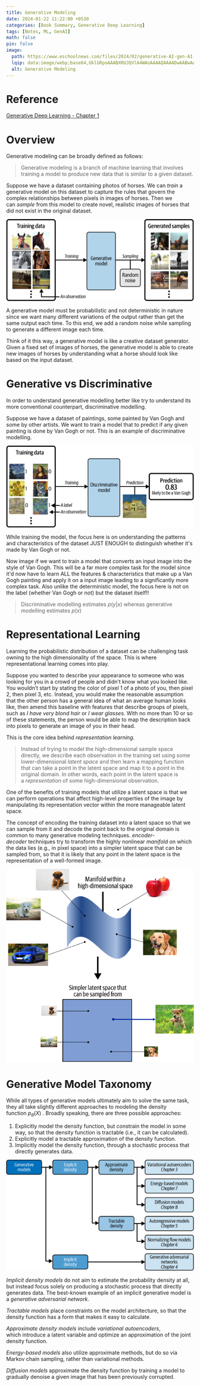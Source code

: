 ```yaml
---
title: Generative Modeling
date: 2024-01-22 11:22:00 +0530
categories: [Book Summary, Generative Deep Learning]
tags: [Notes, ML, GenAI]
math: false
pin: false
image:
  path: https://www.eschoolnews.com/files/2024/02/generative-AI-gen-AI-cosn.jpeg
  lqip: data:image/webp;base64,UklGRpoAAABXRUJQVlA4WAoAAAAQAAAADwAABwAAQUxQSDIAAAARL0AmbZurmr57yyIiqE8oiG0bejIYEQTgqiDA9vqnsUSI6H+oAERp2HZ65qP/VIAWAFZQOCBCAAAA8AEAnQEqEAAIAAVAfCWkAALp8sF8rgRgAP7o9FDvMCkMde9PK7euH5M1m6VWoDXf2FkP3BqV0ZYbO6NA/VFIAAAA
  alt: Generative Modeling
---
```


# Reference

[Generative Deep Learning - Chapter 1](https://learning.oreilly.com/library/view/generative-deep-learning/9781098134174/ch01.html)

# Overview

Generative modeling can be broadly defined as follows:

> Generative modeling is a branch of machine learning that involves training a model to produce new data that is similar to a given dataset.

Suppose we have a dataset containing photos of horses. We can _train_ a generative model on this dataset to capture the rules that govern the complex relationships between pixels in images of horses. Then we can _sample_ from this model to create novel, realistic images of horses that did not exist in the original dataset.

![Image Missing](../assets/img/Pasted%20image%2020240226094020.png)

A generative model must be probabilistic and not deterministic in nature since we want many different variations of the output rather than get the same output each time. To this end, we add a random noise while sampling to generate a different image each time.

Think of it this way, a generative model is like a creative dataset generator. Given a fixed set of images of horses, the generative model is able to create new images of horses by understanding what a horse should look like based on the input dataset.

# Generative vs Discriminative

In order to understand generative modelling better like try to understand its more conventional counterpart, discriminative modelling.

Suppose we have a dataset of paintings, some painted by Van Gogh and some by other artists. We want to train a model that to predict if any given painting is done by Van Gogh or not. This is an example of discriminative modelling.

![Image Missing](../assets/img/Pasted%20image%2020240226095502.png)

While training the model, the focus here is on understanding the patterns and characteristics of the dataset JUST ENOUGH to distinguish whether it's made by Van Gogh or not. 

Now image if we want to train a model that converts an input image into the style of Van Gogh. This will be a far more complex task for the model since it'd now have to learn ALL the features & characteristics that make up a Van Gogh painting and apply it on a input image leading to a significantly more complex task. Also unlike the deterministic model, the focus here is not on the label (whether Van Gogh or not) but the dataset itself!!

> Discriminative modelling estimates ${p(y|x)}$ whereas generative modelling estimates $p(x)$

# Representational Learning

Learning the probabilistic distribution of a dataset can be challenging task owning to the high dimensionality of the space. This is where representational learning comes into play.

Suppose you wanted to describe your appearance to someone who was looking for you in a crowd of people and didn’t know what you looked like. You wouldn’t start by stating the color of pixel 1 of a photo of you, then pixel 2, then pixel 3, etc. Instead, you would make the reasonable assumption that the other person has a general idea of what an average human looks like, then amend this baseline with features that describe groups of pixels, such as _I have very blond hair_ or _I wear glasses_. With no more than 10 or so of these statements, the person would be able to map the description back into pixels to generate an image of you in their head.

This is the core idea behind _representation learning_. 

> Instead of trying to model the high-dimensional sample space directly, we describe each observation in the training set using some lower-dimensional _latent space_ and then learn a mapping function that can take a point in the latent space and map it to a point in the original domain. In other words, each point in the latent space is a _representation_ of some high-dimensional observation.

One of the benefits of training models that utilize a latent space is that we can perform operations that affect high-level properties of the image by manipulating its representation vector within the more manageable latent space.

The concept of encoding the training dataset into a latent space so that we can sample from it and decode the point back to the original domain is common to many generative modeling techniques. _encoder-decoder_ techniques try to transform the highly nonlinear _manifold_ on which the data lies (e.g., in pixel space) into a simpler latent space that can be sampled from, so that it is likely that any point in the latent space is the representation of a well-formed image.

![Image Missing](../assets/img/Pasted%20image%2020240226103245.png)

# Generative Model Taxonomy

While all types of generative models ultimately aim to solve the same task, they all take slightly different approaches to modeling the density function $p_\theta(X)$ . Broadly speaking, there are three possible approaches:

1. Explicitly model the density function, but constrain the model in some way, so that the density function is tractable (i.e., it can be calculated).
2. Explicitly model a tractable approximation of the density function.
3. Implicitly model the density function, through a stochastic process that directly generates data.

![Image Missing](../assets/img/Pasted%20image%2020240226104605.png)

_Implicit density models_ do not aim to estimate the probability density at all, but instead focus solely on producing a stochastic process that directly generates data. The best-known example of an implicit generative model is a _generative adversarial network_.

_Tractable models_ place constraints on the model architecture, so that the density function has a form that makes it easy to calculate.

_Approximate density models_ include _variational autoencoders_, which introduce a latent variable and optimize an approximation of the joint density function. 

_Energy-based models_ also utilize approximate methods, but do so via Markov chain sampling, rather than variational methods.

_Diffusion models_ approximate the density function by training a model to gradually denoise a given image that has been previously corrupted.
